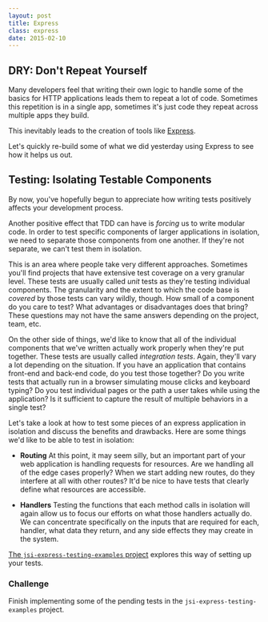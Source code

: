 ```yaml
---
layout: post
title: Express
class: express
date: 2015-02-10
---
```


## DRY: Don't Repeat Yourself

Many developers feel that writing their own logic to handle some of the basics
for HTTP applications leads them to repeat a lot of code. Sometimes this
repetition is in a single app, sometimes it's just code they repeat across
multiple apps they build.

This inevitably leads to the creation of tools like [Express][expresss].

Let's quickly re-build some of what we did yesterday using Express to see
how it helps us out.


## Testing: Isolating Testable Components

By now, you've hopefully begun to appreciate how writing tests positively
affects your development process.

Another positive effect that TDD can have is _forcing_ us to write modular
code. In order to test specific components of larger applications in isolation,
we need to separate those components from one another. If they're not separate,
we can't test them in isolation.

This is an area where people take very different approaches. Sometimes you'll
find projects that have extensive test coverage on a very granular level. These
tests are usually called _unit_ tests as they're testing individual components.
The granularity and the extent to which the code base is _covered_ by those
tests can vary wildly, though. How small of a component do you care to test?
What advantages or disadvantages does that bring? These questions may not have
the same answers depending on the project, team, etc.

On the other side of things, we'd like to know that all of the individual
components that we've written actually work properly when they're put together.
These tests are usually called _integration tests_. Again, they'll vary a lot
depending on the situation. If you have an application that contains front-end
and back-end code, do you test those together? Do you write tests that actually
run in a browser simulating mouse clicks and keyboard typing? Do you test
individual pages or the path a user takes while using the application? Is it
sufficient to capture the result of multiple behaviors in a single test?

Let's take a look at how to test some pieces of an express application in
isolation and discuss the benefits and drawbacks. Here are some things we'd
like to be able to test in isolation:

- **Routing** At this point, it may seem silly, but an important part of your
  web application is handling requests for resources. Are we handling all of
  the edge cases properly? When we start adding new routes, do they interfere
  at all with other routes? It'd be nice to have tests that clearly define
  what resources are accessible.

- **Handlers** Testing the functions that each method calls in isolation will
  again allow us to focus our efforts on what those handlers actually do.
  We can concentrate specifically on the inputs that are required for each,
  handler, what data they return, and any side effects they may create in the
  system.

[The `jsi-express-testing-examples` project][github-jsi-express-testing]
explores this way of setting up your tests.


### Challenge

Finish implementing some of the pending tests in the
`jsi-express-testing-examples` project.


[expresss]: http://expressjs.com/
[github-jsi-express-testing]: https://github.com/portlandcodeschool/jsi-express-testing-examples
